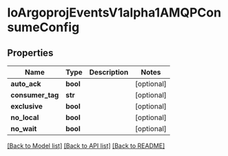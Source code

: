 # IoArgoprojEventsV1alpha1AMQPConsumeConfig

## Properties
Name | Type | Description | Notes
------------ | ------------- | ------------- | -------------
**auto_ack** | **bool** |  | [optional] 
**consumer_tag** | **str** |  | [optional] 
**exclusive** | **bool** |  | [optional] 
**no_local** | **bool** |  | [optional] 
**no_wait** | **bool** |  | [optional] 

[[Back to Model list]](../README.md#documentation-for-models) [[Back to API list]](../README.md#documentation-for-api-endpoints) [[Back to README]](../README.md)


